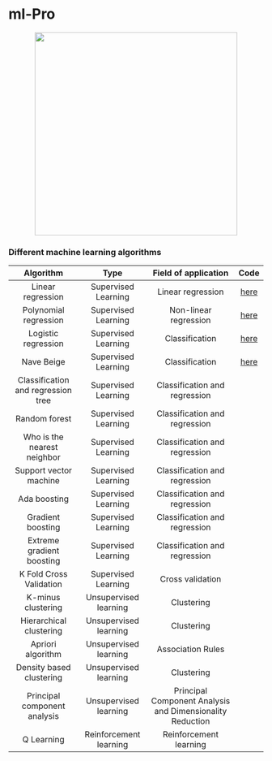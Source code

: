  # ml-Pro
 
<p align='center'>
  <img src='https://user-images.githubusercontent.com/31995155/85306361-2b3f7e00-b4d0-11ea-8c1a-fc908111d536.png' height='400'    weight='750'>
</p>

### Different machine learning algorithms
| Algorithm | Type | Field of application | Code |
| :-------: | :--: | :------------------: | :-------: |
| Linear regression | Supervised Learning | Linear regression | [here](https://github.com/jinnatul/ml-Pro/blob/master/Supervised-Learning/linearRegression.ipynb) |
| Polynomial regression | Supervised Learning | Non-linear regression | [here](https://github.com/jinnatul/ml-Pro/blob/master/Supervised-Learning/polynomialRegression.ipynb) |
| Logistic regression | Supervised Learning | Classification | [here](https://github.com/jinnatul/ml-Pro/blob/master/Supervised-Learning/logisticRegression.ipynb) |
| Nave Beige | Supervised Learning | Classification | [here](https://github.com/jinnatul/ml-Pro/blob/master/Supervised-Learning/naveBeige.ipynb) |
| Classification and regression tree | Supervised Learning | Classification and regression |
| Random forest | Supervised Learning | Classification and regression |
| Who is the nearest neighbor | Supervised Learning | Classification and regression |
| Support vector machine | Supervised Learning | Classification and regression |
| Ada boosting | Supervised Learning | Classification and regression |
| Gradient boosting | Supervised Learning | Classification and regression |
| Extreme gradient boosting | Supervised Learning | Classification and regression |
| K Fold Cross Validation | Supervised Learning | Cross validation |
| K-minus clustering | Unsupervised learning | Clustering |
| Hierarchical clustering | Unsupervised learning | Clustering |
| Apriori algorithm | Unsupervised learning | Association Rules |
| Density based clustering | Unsupervised learning | Clustering |
| Principal component analysis | Unsupervised learning | Principal Component Analysis and Dimensionality Reduction |
| Q Learning | Reinforcement learning | Reinforcement learning |
 
